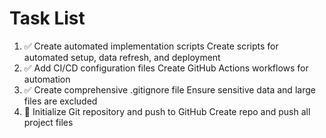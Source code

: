 # Task List

1. ✅ Create automated implementation scripts
Create scripts for automated setup, data refresh, and deployment
2. ✅ Add CI/CD configuration files
Create GitHub Actions workflows for automation
3. ✅ Create comprehensive .gitignore file
Ensure sensitive data and large files are excluded
4. 🔄 Initialize Git repository and push to GitHub
Create repo and push all project files

